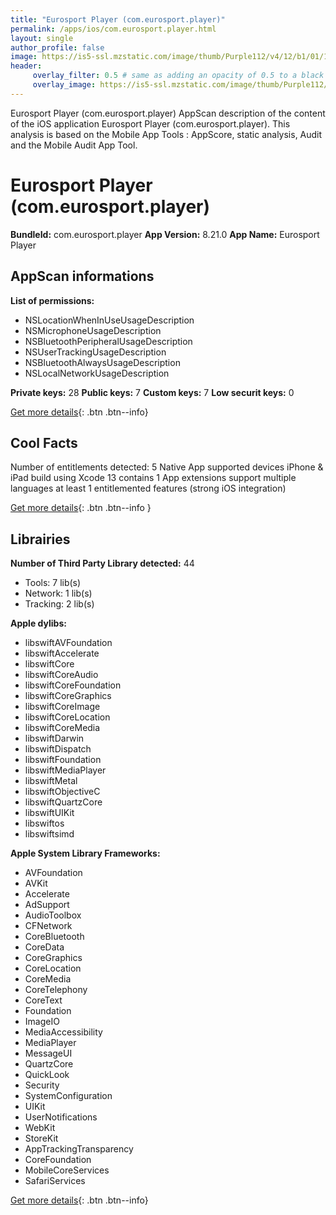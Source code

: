 ```yaml
---
title: "Eurosport Player (com.eurosport.player)"
permalink: /apps/ios/com.eurosport.player.html
layout: single
author_profile: false
image: https://is5-ssl.mzstatic.com/image/thumb/Purple112/v4/12/b1/01/12b10143-5d7a-408b-8f34-b673da3ea4c8/AppIcon-0-0-1x_U007emarketing-0-0-0-7-0-0-sRGB-0-0-0-GLES2_U002c0-512MB-85-220-0-0.png/512x512bb.jpg
header: 
     overlay_filter: 0.5 # same as adding an opacity of 0.5 to a black background
     overlay_image: https://is5-ssl.mzstatic.com/image/thumb/Purple112/v4/12/b1/01/12b10143-5d7a-408b-8f34-b673da3ea4c8/AppIcon-0-0-1x_U007emarketing-0-0-0-7-0-0-sRGB-0-0-0-GLES2_U002c0-512MB-85-220-0-0.png/512x512bb.jpg
---
```

Eurosport Player (com.eurosport.player) AppScan description of the content of the iOS application Eurosport Player (com.eurosport.player). This analysis is based on the Mobile App Tools : AppScore, static analysis, Audit and the Mobile Audit App Tool.

# Eurosport Player (com.eurosport.player)

**BundleId:** com.eurosport.player
**App Version:** 8.21.0
**App Name:** Eurosport Player


## AppScan informations 

**List of permissions:** 
- NSLocationWhenInUseUsageDescription
- NSMicrophoneUsageDescription
- NSBluetoothPeripheralUsageDescription
- NSUserTrackingUsageDescription
- NSBluetoothAlwaysUsageDescription
- NSLocalNetworkUsageDescription
  
  
**Private keys:** 28
**Public keys:** 7
**Custom keys:** 7
**Low securit keys:** 0
  
[Get more details](/pricing.html){: .btn .btn--info}

## Cool Facts

Number of entitlements detected: 5
Native App
supported devices iPhone & iPad
build using Xcode 13
contains 1 App extensions
support multiple languages
at least 1 entitlemented features (strong iOS integration)
  
[Get more details](/pricing.html){: .btn .btn--info }

## Librairies 
**Number of Third Party Library detected:** 44
- Tools: 7 lib(s)
- Network: 1 lib(s)
- Tracking: 2 lib(s)


**Apple dylibs:**
- libswiftAVFoundation
- libswiftAccelerate
- libswiftCore
- libswiftCoreAudio
- libswiftCoreFoundation
- libswiftCoreGraphics
- libswiftCoreImage
- libswiftCoreLocation
- libswiftCoreMedia
- libswiftDarwin
- libswiftDispatch
- libswiftFoundation
- libswiftMediaPlayer
- libswiftMetal
- libswiftObjectiveC
- libswiftQuartzCore
- libswiftUIKit
- libswiftos
- libswiftsimd


**Apple System Library Frameworks:**
- AVFoundation
- AVKit
- Accelerate
- AdSupport
- AudioToolbox
- CFNetwork
- CoreBluetooth
- CoreData
- CoreGraphics
- CoreLocation
- CoreMedia
- CoreTelephony
- CoreText
- Foundation
- ImageIO
- MediaAccessibility
- MediaPlayer
- MessageUI
- QuartzCore
- QuickLook
- Security
- SystemConfiguration
- UIKit
- UserNotifications
- WebKit
- StoreKit
- AppTrackingTransparency
- CoreFoundation
- MobileCoreServices
- SafariServices


  
[Get more details](/pricing.html){: .btn .btn--info}

